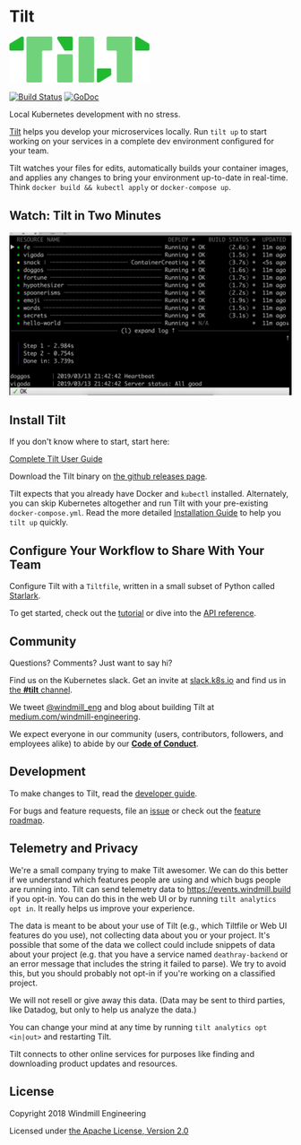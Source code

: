 # Tilt

<img src="assets/logo-wordmark.png" width="250">

[![Build Status](https://circleci.com/gh/windmilleng/tilt/tree/master.svg?style=shield)](https://circleci.com/gh/windmilleng/tilt)
[![GoDoc](https://godoc.org/github.com/windmilleng/tilt?status.svg)](https://godoc.org/github.com/windmilleng/tilt)

Local Kubernetes development with no stress.

[Tilt](https://tilt.dev) helps you develop your microservices locally.
Run `tilt up` to start working on your services in a complete dev environment
configured for your team.

Tilt watches your files for edits, automatically builds your container images,
and applies any changes to bring your environment
up-to-date in real-time. Think `docker build && kubectl apply` or `docker-compose up`.

## Watch: Tilt in Two Minutes

[![screencast](assets/demothumb.png)](https://www.youtube.com/watch?v=1fS8K_Kn7yQ)

## Install Tilt

If you don't know where to start, start here:

[Complete Tilt User Guide](https://docs.tilt.dev/)

Download the Tilt binary on
[the github releases page](https://github.com/windmilleng/tilt/releases).

Tilt expects that you already have Docker and `kubectl` installed. Alternately, you can
skip Kubernetes altogether and run Tilt with your pre-existing `docker-compose.yml`.
Read the more detailed [Installation Guide](https://docs.tilt.dev/install.html)
to help you `tilt up` quickly.

## Configure Your Workflow to Share With Your Team

Configure Tilt with a `Tiltfile`, written in a small subset of Python called
[Starlark](https://github.com/bazelbuild/starlark#tour).

To get started, check out the [tutorial](https://docs.tilt.dev/tutorial.html) or dive into the
[API reference](https://docs.tilt.dev/api.html).

## Community

Questions? Comments? Just want to say hi?

Find us on the Kubernetes slack. Get an invite at [slack.k8s.io](http://slack.k8s.io) and find
us in [the **#tilt** channel](https://kubernetes.slack.com/messages/CESBL84MV/).

We tweet [@windmill_eng](https://twitter.com/windmill_eng) and
blog about building Tilt at [medium.com/windmill-engineering](https://medium.com/windmill-engineering).

We expect everyone in our community (users, contributors, followers, and employees alike) to abide by our [**Code of Conduct**](https://docs.tilt.dev/code_of_conduct.html).

## Development

To make changes to Tilt, read the [developer guide](DEVELOPING.md).

For bugs and feature requests, file an [issue](https://github.com/windmilleng/tilt/issues)
or check out the [feature roadmap](ROADMAP.md).

## Telemetry and Privacy
We're a small company trying to make Tilt awesomer. We can do this better if we understand which features people are using and which bugs people are running into. Tilt can send telemetry data to https://events.windmill.build if you opt-in. You can do this in the web UI or by running `tilt analytics opt in`. It really helps us improve your experience.

The data is meant to be about your use of Tilt (e.g., which Tiltfile or Web UI features do you use), not collecting data about you or your project. It's possible that some of the data we collect could include snippets of data about your project (e.g. that you have a service named `deathray-backend` or an error message that includes the string it failed to parse). We try to avoid this, but you should probably not opt-in if you're working on a classified project.

We will not resell or give away this data. (Data may be sent to third parties, like Datadog,
but only to help us analyze the data.)

You can change your mind at any time by running `tilt analytics opt <in|out>` and restarting Tilt.

Tilt connects to other online services for purposes like finding and downloading product updates and resources.

## License

Copyright 2018 Windmill Engineering

Licensed under [the Apache License, Version 2.0](LICENSE)
